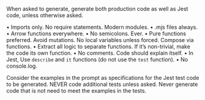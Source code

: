 When asked to generate, generate both production code as well as Jest code, unless otherwise asked. 

•	Imports only. No require statements. Modern modules.
•	.mjs files always.
•	Arrow functions everywhere.
•	No semicolons. Ever.
•	Pure functions preferred. Avoid mutations. No local variables unless forced. Compose via functions.
•	Extract all logic to separate functions. If it’s non-trivial, make the code its own function.
•	No comments. Code should explain itself.
•	In Jest, Use `describe` and `it` functions (do not use the `test` function).
•	No console.log.

Consider the examples in the prompt as specifications for the Jest test code to be generated. NEVER code additional tests unless asked. Never generate code that is not need to meet the examples in the tests.
